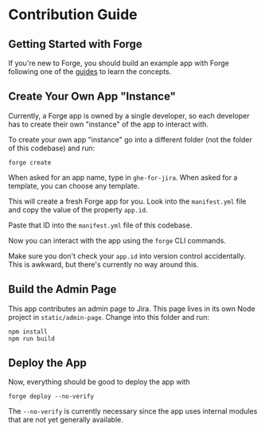 # Contribution Guide

## Getting Started with Forge

If you're new to Forge, you should build an example app with Forge following one of the [guides](https://developer.atlassian.com/platform/forge/getting-started/) to learn the concepts. 

## Create Your Own App "Instance"

Currently, a Forge app is owned by a single developer, so each developer has to create their own "instance" of the app to interact with.

To create your own app "instance" go into a different folder (not the folder of this codebase) and run:

```
forge create
```

When asked for an app name, type in `ghe-for-jira`. When asked for a template, you can choose any template.

This will create a fresh Forge app for you. Look into the `manifest.yml` file and copy the value of the property `app.id`. 

Paste that ID into the `manifest.yml` file of this codebase. 

Now you can interact with the app using the `forge` CLI commands.

Make sure you don't check your `app.id` into version control accidentally. This is awkward, but there's currently no way around this.

## Build the Admin Page

This app contributes an admin page to Jira. This page lives in its own Node project in `static/admin-page`. Change into this folder and run:

```
npm install
npm run build
```

## Deploy the App

Now, everything should be good to deploy the app with

```
forge deploy --no-verify
```

The `--no-verify` is currently necessary since the app uses internal modules that are not yet generally available.